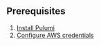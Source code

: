 ## Prerequisites

1.  [Install Pulumi](../install)
1.  [Configure AWS credentials](../aws/setup.html)
